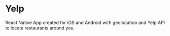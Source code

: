 # Yelp
React Native App created for iOS and Android with geolocation and Yelp API to locate restaurants around you.
